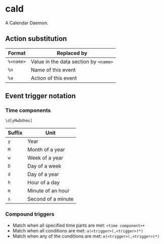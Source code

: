 # cald

A Calendar Daemon.

## Action substitution

| Format    | Replaced by                           |
|-----------|---------------------------------------|
| `%<name>` | Value in the data section by `<name>` |
| `%n`      | Name of this event                    |
| `%a`      | Action of this event                  |

## Event trigger notation

### Time components

`\d[yMwDdhms]`

| Suffix | Unit               |
|--------|--------------------|
| `y`    | Year               |
| `M`    | Month of a year    |
| `w`    | Week of a year     |
| `D`    | Day of a week      |
| `d`    | Day of a year      |
| `h`    | Hour of a day      |
| `m`    | Minute of an hour  |
| `s`    | Second of a minute |

### Compound triggers

- Match when all specified time parts are met: `<time component>+` 
- Match when all conditions are met: `a(<trigger>(,<trigger>)*)`
- Match when any of the conditions are met: `o(<trigger>(,<trigger>)*)`
